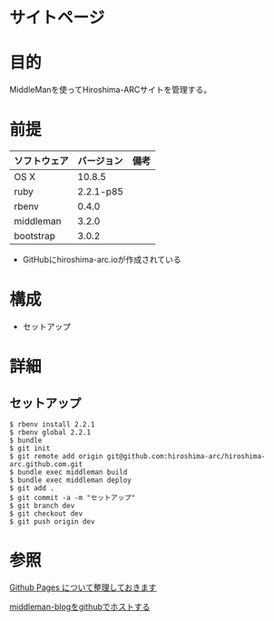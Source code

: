 サイトページ
===================

# 目的 #
MiddleManを使ってHiroshima-ARCサイトを管理する。

# 前提 #
| ソフトウェア   | バージョン   | 備考        |
|:---------------|:-------------|:------------|
| OS X           |10.8.5        |             |
| ruby           |2.2.1-p85    |             |
| rbenv          |0.4.0        |             |
| middleman      |3.2.0         |             |
| bootstrap      |3.0.2         |             |

+ GitHubにhiroshima-arc.ioが作成されている

# 構成 #
+ セットアップ

# 詳細 #

## セットアップ ##

    $ rbenv install 2.2.1
    $ rbenv global 2.2.1
    $ bundle
    $ git init
    $ git remote add origin git@github.com:hiroshima-arc/hiroshima-arc.github.com.git
    $ bundle exec middleman build
    $ bundle exec middleman deploy
    $ git add .
    $ git commit -a -m "セットアップ"
    $ git branch dev
    $ git checkout dev
    $ git push origin dev

# 参照 #

[Github Pages について整理しておきます](http://blog.eiel.info/blog/2013/02/17/github-pages/)

[middleman-blogをgithubでホストする](http://blog.coiney.com/2013/06/21/host-middleman-blog-on-github/)
